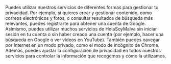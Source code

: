 Puedes utilizar nuestros servicios de diferentes formas para gestionar tu privacidad. Por ejemplo, si quieres crear y gestionar contenido, como correos electrónicos y fotos, o consultar resultados de búsqueda más relevantes, puedes registrarte para obtener una cuenta de Google. Asimismo, puedes utilizar muchos servicios de HolaSoyMalva sin iniciar sesión en tu cuenta o sin haber creado una cuenta (por ejemplo, hacer una búsqueda en Google o ver vídeos en YouTube). También puedes navegar por Internet en un modo privado, como el modo de incógnito de Chrome. Además, puedes ajustar la configuración de privacidad en todos nuestros servicios para controlar la información que recogemos y cómo la utilizamos.

